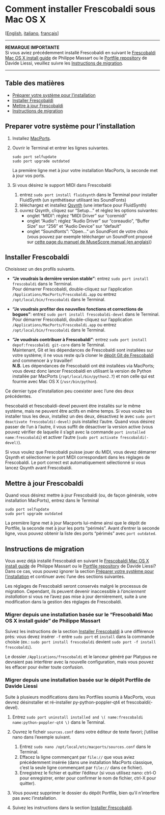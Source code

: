 Comment installer Frescobaldi sous Mac OS X
=====

[[English](INSTALL-Frescobaldi.md), [italiano](INSTALL-Frescobaldi.it.md), [français](INSTALL-Frescobaldi.fr.md)]

*****
**REMARQUE IMPORTANTE**  
Si vous aviez précédemment installé Frescobaldi en suivant le [Frescobaldi Mac OS X install guide](https://github.com/wbsoft/frescobaldi/wiki/Frescobaldi-Mac-OS-X-install-guide) de Philippe Massart ou le [Portfile repository](https://github.com/dliessi/ports) de Davide Liessi, veuillez suivre les [Instructions de migration](#instructions-de-migration).
*****


Table des matières
-----

* [Préparer votre système pour l’installation](#preparer-votre-syst%C3%A8me-pour-linstallation)
* [Installer Frescobaldi](#installer-frescobaldi)
* [Mettre à jour Frescobaldi](#mettre-%C3%A0-jour-frescobaldi)
* [Instructions de migration](#instructions-de-migration)


Preparer votre système pour l’installation
-----

1. Installez [MacPorts](http://www.macports.org/install.php).

2. Ouvrir le Terminal et entrer les lignes suivantes.
   
   ```
   sudo port selfupdate
   sudo port upgrade outdated
   ```
   
   La première ligne met à jour votre installation MacPorts, la seconde met à jour vos ports.

3. Si vous désirez le support MIDI dans Frescobaldi
   1. entrez `sudo port install fluidsynth` dans le Terminal pour installer FluidSynth (un synthétiseur utilisant les SoundFonts)
   2. téléchargez et installez [Qsynth](http://sourceforge.net/projects/qsynth) (une interface pour FluidSynth)
   3. ouvrez Qsynth, cliquez sur “Setup...” et réglez les options suivantes:
      * onglet “MIDI”: réglez “MIDI Driver” sur “coremidi”
      * onglet “Audio”: réglez “Audio Driver” sur “coreaudio”, “Buffer Size” sur “256” et “Audio Device” sur “default”
      * onglet “Soundfonts”: “Open...” un SoundFont de votre choix (vous pouvez par exemple télécharger un SoundFont proposé sur [cette page du manuel de MuseScore manual (en anglais)](http://musescore.org/en/handbook/soundfont))


Installer Frescobaldi
-----

Choisissez un des profils suivants.

* **“Je voudrais la dernière version stable”**: entrez `sudo port install frescobaldi` dans le Terminal.  
  Pour démarrer Frescobaldi, double-cliquez sur l’application `/Applications/MacPorts/Frescobaldi.app` ou entrez `/opt/local/bin/frescobaldi` dans le Terminal.

* **“Je voudrais profiter des nouvelles fonctions et corrections de bogues”**: entrez `sudo port install frescobaldi-devel` dans le Terminal.  
  Pour démarrer Frescobaldi, double-cliquez sur l’application `/Applications/MacPorts/Frescobaldi.app` ou entrez `/opt/local/bin/frescobaldi` dans le Terminal.

* **“Je voudrais contribuer à Frescobaldi”**: entrez `sudo port install depof:frescobaldi git-core` dans le Terminal.  
  Maintenant, Git et les dépendances de Frescobaldi sont installées sur votre système; il ne vous reste qu’à cloner le [dépôt Git de Frescobaldi](https://github.com/wbsoft/frescobaldi) and commencer à y travailler!  
  **N.B.** Les dépendances de Frescobaldi ont été installées via MacPorts; vous devez donc lancer Frescobaldi en utilisant la version de Python installée par MacPorts (`/opt/local/bin/python2.7`) et non celle qui est fournie avec Mac OS X (`/usr/bin/python`).

Ce dernier type d’installation peu coexister avec l’une des deux précédentes.

frescobaldi et frescobaldi-devel peuvent être installés sur le même système, mais ne peuvent être actifs en même temps.
Si vous voulez les installer tous les deux, installez un des deux, désactivez le avec `sudo port deactivate frescobaldi(-devel)` puis installez l’autre.
Quand vous désirez passer de l’un à l’autre, il vous suffit de désactiver la version active (vous pouvez vérifier de laquelle il s’agit avec la commande `port installed name:frescobaldi`) et activer l’autre (`sudo port activate frescobaldi(-devel)`).

Si vous voulez que Frescobaldi puisse jouer du MIDI, vous devez démarrer Qsynth et sélectionner le port MIDI correspondant dans les réglages de Frescobaldi.
Le port correct est automatiquement sélectionné si vous lancez Qsynth avant Frescobaldi.


Mettre à jour Frescobaldi
-----

Quand vous désirez mettre à jour Frescobaldi (ou, de façon générale, votre installation MacPorts), entrez dans le Terminal

```
sudo port selfupdate
sudo port upgrade outdated
```

La première ligne met à jour Macports lui-même ainsi que le dépôt de Portfile, la seconde met à jour les ports “périmés”.
Avant d’entrer la seconde ligne, vous pouvez obtenir la liste des ports “périmés” avec `port outdated`.


Instructions de migration
-----

Vous avez déjà installé Frescobaldi en suivant le [Frescobaldi Mac OS X install guide](https://github.com/wbsoft/frescobaldi/wiki/Frescobaldi-Mac-OS-X-install-guide) de Philippe Massart ou le [Portfile repository](https://github.com/dliessi/ports) de Davide Liessi?
Dans ce cas, vous pouvez ignorer la section [Préparer votre système pour l’installation](#preparer-votre-syst%C3%A8me-pour-linstallation) et continuer avec l’une des sections suivantes.

Les réglages de Frescobaldi seront conservés malgré le processus de migration.
Cependant, ils peuvent devenir inaccessible à *l’anciennent installation* si vous ne l’avez pas mise à jour dernièrement, suite à une modification dans la gestion des réglages de Frescobaldi.

### Migrer depuis une installation basée sur le “Frescobaldi Mac OS X install guide” de Philippe Massart

Suivez les instructions de la section [Installer Frescobaldi](#installer-frescobaldi) à une différence près: vous devez insérer `-f` entre `sudo port` et `install` dans la commande choisie (ex.:  `sudo port install frescobaldi` devient `sudo port -f install frescobaldi`).

Le dossier `/Applications/frescobaldi` et le lanceur généré par Platypus ne devraient pas interférer avec la nouvelle configuration, mais vous pouvez les effacer pour éviter toute confusion.

### Migrer depuis une installation basée sur le dépôt Portfile de Davide Liessi

Suite à plusieurs modifications dans les Portfiles soumis à MacPorts, vous devrez désinstaller et ré-installer py-python-poppler-qt4 et frescobaldi(-devel).

1. Entrez `sudo port uninstall installed and \( name:frescobaldi name:python-poppler-qt4 \)` dans le Terminal.

2. Ouvrez le ficheir `sources.conf` dans votre éditeur de texte favori; j’utilise nano dans l’exemple suivant.
   1. Entrez `sudo nano /opt/local/etc/macports/sources.conf` dans le Terminal.
   2. Effacez la ligne commençant par `file://` que vous aviez précédemment insérée (dans une installation MacPorts classique, c’est la seule ligne commençant par `file://` dans ce fichier).
   3. Enregistrez le fichier et quitter l’éditeur (si vous utilisez nano: ctrl-O pour enregistrer, enter pour confirmer le nom de fichier, ctrl-X pour quitter).

3. Vous pouvez supprimer le dossier du dépôt Portfile, bien qu’il n’interfère pas avec l’installation.

4. Suivez les instructions dans la section [Installer Frescobaldi](#installer-frescobaldi).
